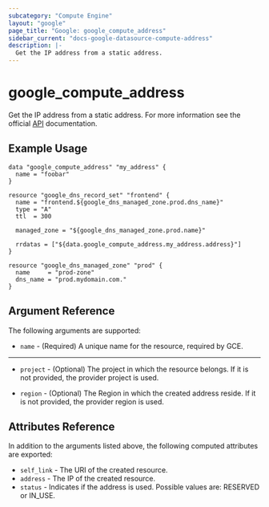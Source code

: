 ```yaml
---
subcategory: "Compute Engine"
layout: "google"
page_title: "Google: google_compute_address"
sidebar_current: "docs-google-datasource-compute-address"
description: |-
  Get the IP address from a static address.
---
```


# google\_compute\_address

Get the IP address from a static address. For more information see
the official [API](https://cloud.google.com/compute/docs/reference/latest/addresses/get) documentation.

## Example Usage

```hcl
data "google_compute_address" "my_address" {
  name = "foobar"
}

resource "google_dns_record_set" "frontend" {
  name = "frontend.${google_dns_managed_zone.prod.dns_name}"
  type = "A"
  ttl  = 300

  managed_zone = "${google_dns_managed_zone.prod.name}"

  rrdatas = ["${data.google_compute_address.my_address.address}"]
}

resource "google_dns_managed_zone" "prod" {
  name     = "prod-zone"
  dns_name = "prod.mydomain.com."
}
```

## Argument Reference

The following arguments are supported:

* `name` - (Required) A unique name for the resource, required by GCE.

- - -

* `project` - (Optional) The project in which the resource belongs. If it
    is not provided, the provider project is used.

* `region` - (Optional) The Region in which the created address reside.
    If it is not provided, the provider region is used.

## Attributes Reference

In addition to the arguments listed above, the following computed attributes are
exported:

* `self_link` - The URI of the created resource.
* `address` - The IP of the created resource.
* `status` - Indicates if the address is used. Possible values are: RESERVED or IN_USE.
